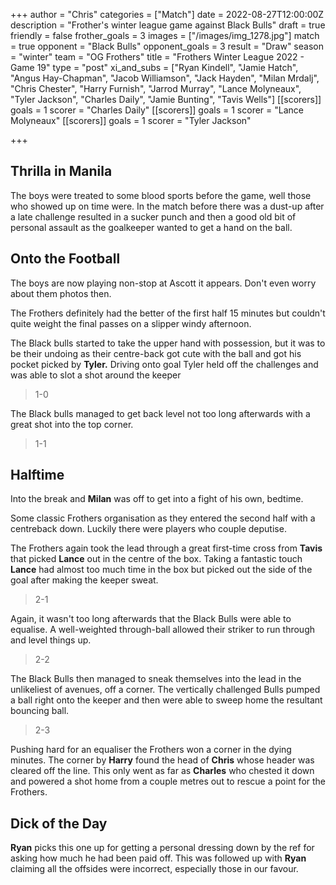 +++
author = "Chris"
categories = ["Match"]
date = 2022-08-27T12:00:00Z
description = "Frother's winter league game against Black Bulls"
draft = true
friendly = false
frother_goals = 3
images = ["/images/img_1278.jpg"]
match = true
opponent = "Black Bulls"
opponent_goals = 3
result = "Draw"
season = "winter"
team = "OG Frothers"
title = "Frothers Winter League 2022 - Game 19"
type = "post"
xi_and_subs = ["Ryan Kindell", "Jamie Hatch", "Angus Hay-Chapman", "Jacob Williamson", "Jack Hayden", "Milan Mrdalj", "Chris Chester", "Harry Furnish", "Jarrod Murray", "Lance Molyneaux", "Tyler Jackson", "Charles Daily", "Jamie Bunting", "Tavis Wells"]
[[scorers]]
goals = 1
scorer = "Charles Daily"
[[scorers]]
goals = 1
scorer = "Lance Molyneaux"
[[scorers]]
goals = 1
scorer = "Tyler Jackson"

+++
## Thrilla in Manila

The boys were treated to some blood sports before the game, well those who showed up on time were. In the match before there was a dust-up after a late challenge resulted in a sucker punch and then a good old bit of personal assault as the goalkeeper wanted to get a hand on the ball.

## Onto the Football

The boys are now playing non-stop at Ascott it appears. Don't even worry about them photos then.

The Frothers definitely had the better of the first half 15 minutes but couldn't quite weight the final passes on a slipper windy afternoon.

The Black bulls started to take the upper hand with possession, but it was to be their undoing as their centre-back got cute with the ball and got his pocket picked by **Tyler.** Driving onto goal Tyler held off the challenges and was able to slot a shot around the keeper

> 1-0

The Black bulls managed to get back level not too long afterwards with a great shot into the top corner.

> 1-1

## Halftime

Into the break and **Milan** was off to get into a fight of his own, bedtime.

Some classic Frothers organisation as they entered the second half with a centreback down. Luckily there were players who couple deputise.

The Frothers again took the lead through a great first-time cross from **Tavis** that picked **Lance** out in the centre of the box. Taking a fantastic touch **Lance** had almost too much time in the box but picked out the side of the goal after making the keeper sweat.

> 2-1

Again, it wasn't too long afterwards that the Black Bulls were able to equalise. A well-weighted through-ball allowed their striker to run through and level things up.

> 2-2

The Black Bulls then managed to sneak themselves into the lead in the unlikeliest of avenues, off a corner. The vertically challenged Bulls pumped a ball right onto the keeper and then were able to sweep home the resultant bouncing ball.

> 2-3

Pushing hard for an equaliser the Frothers won a corner in the dying minutes. The corner by **Harry** found the head of **Chris** whose header was cleared off the line. This only went as far as **Charles** who chested it down and powered a shot home from a couple metres out to rescue a point for the Frothers.

## Dick of the Day

**Ryan** picks this one up for getting a personal dressing down by the ref for asking how much he had been paid off. This was followed up with **Ryan** claiming all the offsides were incorrect, especially those in our favour. 